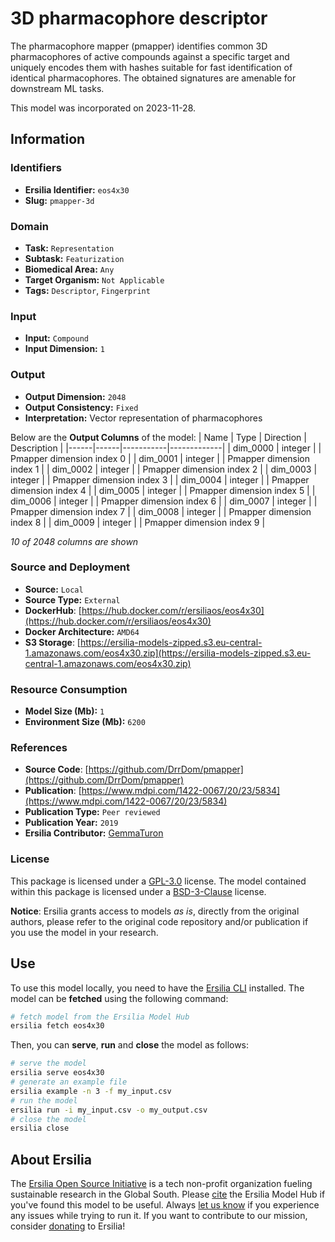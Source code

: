 # 3D pharmacophore descriptor

The pharmacophore mapper (pmapper) identifies common 3D pharmacophores of active compounds against a specific target and uniquely encodes them with hashes suitable for fast identification of identical pharmacophores. The obtained signatures are amenable for downstream ML tasks.

This model was incorporated on 2023-11-28.

## Information
### Identifiers
- **Ersilia Identifier:** `eos4x30`
- **Slug:** `pmapper-3d`

### Domain
- **Task:** `Representation`
- **Subtask:** `Featurization`
- **Biomedical Area:** `Any`
- **Target Organism:** `Not Applicable`
- **Tags:** `Descriptor`, `Fingerprint`

### Input
- **Input:** `Compound`
- **Input Dimension:** `1`

### Output
- **Output Dimension:** `2048`
- **Output Consistency:** `Fixed`
- **Interpretation:** Vector representation of pharmacophores

Below are the **Output Columns** of the model:
| Name | Type | Direction | Description |
|------|------|-----------|-------------|
| dim_0000 | integer |  | Pmapper dimension index 0 |
| dim_0001 | integer |  | Pmapper dimension index 1 |
| dim_0002 | integer |  | Pmapper dimension index 2 |
| dim_0003 | integer |  | Pmapper dimension index 3 |
| dim_0004 | integer |  | Pmapper dimension index 4 |
| dim_0005 | integer |  | Pmapper dimension index 5 |
| dim_0006 | integer |  | Pmapper dimension index 6 |
| dim_0007 | integer |  | Pmapper dimension index 7 |
| dim_0008 | integer |  | Pmapper dimension index 8 |
| dim_0009 | integer |  | Pmapper dimension index 9 |

_10 of 2048 columns are shown_
### Source and Deployment
- **Source:** `Local`
- **Source Type:** `External`
- **DockerHub**: [https://hub.docker.com/r/ersiliaos/eos4x30](https://hub.docker.com/r/ersiliaos/eos4x30)
- **Docker Architecture:** `AMD64`
- **S3 Storage**: [https://ersilia-models-zipped.s3.eu-central-1.amazonaws.com/eos4x30.zip](https://ersilia-models-zipped.s3.eu-central-1.amazonaws.com/eos4x30.zip)

### Resource Consumption
- **Model Size (Mb):** `1`
- **Environment Size (Mb):** `6200`


### References
- **Source Code**: [https://github.com/DrrDom/pmapper](https://github.com/DrrDom/pmapper)
- **Publication**: [https://www.mdpi.com/1422-0067/20/23/5834](https://www.mdpi.com/1422-0067/20/23/5834)
- **Publication Type:** `Peer reviewed`
- **Publication Year:** `2019`
- **Ersilia Contributor:** [GemmaTuron](https://github.com/GemmaTuron)

### License
This package is licensed under a [GPL-3.0](https://github.com/ersilia-os/ersilia/blob/master/LICENSE) license. The model contained within this package is licensed under a [BSD-3-Clause](LICENSE) license.

**Notice**: Ersilia grants access to models _as is_, directly from the original authors, please refer to the original code repository and/or publication if you use the model in your research.


## Use
To use this model locally, you need to have the [Ersilia CLI](https://github.com/ersilia-os/ersilia) installed.
The model can be **fetched** using the following command:
```bash
# fetch model from the Ersilia Model Hub
ersilia fetch eos4x30
```
Then, you can **serve**, **run** and **close** the model as follows:
```bash
# serve the model
ersilia serve eos4x30
# generate an example file
ersilia example -n 3 -f my_input.csv
# run the model
ersilia run -i my_input.csv -o my_output.csv
# close the model
ersilia close
```

## About Ersilia
The [Ersilia Open Source Initiative](https://ersilia.io) is a tech non-profit organization fueling sustainable research in the Global South.
Please [cite](https://github.com/ersilia-os/ersilia/blob/master/CITATION.cff) the Ersilia Model Hub if you've found this model to be useful. Always [let us know](https://github.com/ersilia-os/ersilia/issues) if you experience any issues while trying to run it.
If you want to contribute to our mission, consider [donating](https://www.ersilia.io/donate) to Ersilia!
